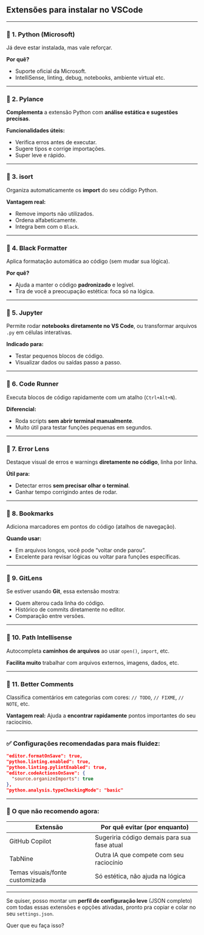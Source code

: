 ## Extensões para instalar no VSCode
---

### 🔹 1. **Python** (Microsoft)

Já deve estar instalada, mas vale reforçar.

**Por quê?**

* Suporte oficial da Microsoft.
* IntelliSense, linting, debug, notebooks, ambiente virtual etc.

---

### 🔹 2. **Pylance**

**Complementa** a extensão Python com **análise estática e sugestões precisas**.

**Funcionalidades úteis:**

* Verifica erros antes de executar.
* Sugere tipos e corrige importações.
* Super leve e rápido.

---

### 🔹 3. **isort**

Organiza automaticamente os **import** do seu código Python.

**Vantagem real:**

* Remove imports não utilizados.
* Ordena alfabeticamente.
* Integra bem com o `Black`.

---

### 🔹 4. **Black Formatter**

Aplica formatação automática ao código (sem mudar sua lógica).

**Por quê?**

* Ajuda a manter o código **padronizado** e legível.
* Tira de você a preocupação estética: foca só na lógica.

---

### 🔹 5. **Jupyter**

Permite rodar **notebooks diretamente no VS Code**, ou transformar arquivos `.py` em células interativas.

**Indicado para:**

* Testar pequenos blocos de código.
* Visualizar dados ou saídas passo a passo.

---

### 🔹 6. **Code Runner**

Executa blocos de código rapidamente com um atalho (`Ctrl+Alt+N`).

**Diferencial:**

* Roda scripts **sem abrir terminal manualmente**.
* Muito útil para testar funções pequenas em segundos.

---

### 🔹 7. **Error Lens**

Destaque visual de erros e warnings **diretamente no código**, linha por linha.

**Útil para:**

* Detectar erros **sem precisar olhar o terminal**.
* Ganhar tempo corrigindo antes de rodar.

---

### 🔹 8. **Bookmarks**

Adiciona marcadores em pontos do código (atalhos de navegação).

**Quando usar:**

* Em arquivos longos, você pode “voltar onde parou”.
* Excelente para revisar lógicas ou voltar para funções específicas.

---

### 🔹 9. **GitLens**

Se estiver usando **Git**, essa extensão mostra:

* Quem alterou cada linha do código.
* Histórico de commits diretamente no editor.
* Comparação entre versões.

---

### 🔹 10. **Path Intellisense**

Autocompleta **caminhos de arquivos** ao usar `open()`, `import`, etc.

**Facilita muito** trabalhar com arquivos externos, imagens, dados, etc.

---

### 🔹 11. **Better Comments**

Classifica comentários em categorias com cores: `// TODO`, `// FIXME`, `// NOTE`, etc.

**Vantagem real:**
Ajuda a **encontrar rapidamente** pontos importantes do seu raciocínio.

---

### ✅ Configurações recomendadas para mais fluidez:

```json
"editor.formatOnSave": true,
"python.linting.enabled": true,
"python.linting.pylintEnabled": true,
"editor.codeActionsOnSave": {
  "source.organizeImports": true
},
"python.analysis.typeCheckingMode": "basic"
```

---

### 🚫 O que **não recomendo agora**:

| Extensão                        | Por quê evitar (por enquanto)               |
| ------------------------------- | ------------------------------------------- |
| GitHub Copilot                  | Sugeriria código demais para sua fase atual |
| TabNine                         | Outra IA que compete com seu raciocínio     |
| Temas visuais/fonte customizada | Só estética, não ajuda na lógica            |

---

Se quiser, posso montar um **perfil de configuração leve** (JSON completo) com todas essas extensões e opções ativadas, pronto pra copiar e colar no seu `settings.json`.

Quer que eu faça isso?
